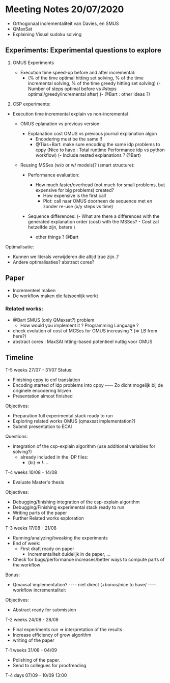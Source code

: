 # Meeting Notes 20/07/2020

- Orthogonaal incrementaliteit van Davies, en SMUS
- QMaxSat
- Explaining Visual sudoku solving

## Experiments: Experimental questions to explore

1. OMUS Experiments

	- Execution time  speed-up before and after incremental:
		- (% of the time optimal hitting set solving, % of the time incremental solving, % of the time greedy hitting set solving)
		(- Number of steps optimal before vs #steps optimal/greedy/incremental after)
		(- @Bart : other ideas ?)

2. CSP experiments:

 - Execution time incremental explain vs non-incremental

	- OMUS eplanation vs previous version:
		- Explanation cost OMUS vs previous journal explanation algon 
			- Encodering must be the same !! 
			- @Tias+Bart: make sure encoding the same idp problems to cppy
			(Nice to have : Total runtime Performance idp vs python workflow)
		(- Include nested explanations ? @Bart)

	- Reusing MSSes (w/o or w/ models)? (smart structure):
		- Performance evaluation: 
			- How much faster/overhead (not much for small problems, but expensive for big problems) created?
				- How expensive is the first call
				- Plot: call naar OMUS doorheen de sequence met en zonder re-use (x/y steps vs time)

		- Sequence differences: 
			(- What are there a differences with the generated explanation order (cost) with the MSSes?
				- Cost zal hetzelfde zijn, betere )
			- other things ? @Bart

Optimalisatie:

- Kunnen we literals verwijderen die altijd true zijn..?
- Andere optimalisaties? abstract cores? 

## Paper 

- Incrementeel maken
- De workflow maken die fatsoenlijk werkt

### Related works:

- @Bart SMUS (only QMaxsat?) problem
	- How would you implement it ? Programming Language ?
- check evolution of cost of MCSes for OMUS increasing ? (=> LB from here?)
- abstract cores : MaxSAt htting-based potentieel nuttig voor OMUS

## Timeline

T-5 weeks 27/07 - 31/07
Status:

- Finishing cppy to cnf translation
- Encoding started of idp problems into cppy
---- Zo dicht mogelijk bij de originele encodering blijven
- Presentation almost finished

Objectives:

- Preparation full experimental stack ready to run
- Exploring related works OMUS (qmaxsat implementation?)
- Submit presentation to ECAI

Questions:

- integration of the csp-explain algorithm (use additional variables for solving?)
  -  already included in the IDP files: 
     -  (bi) => !....

T-4 weeks 10/08 - 14/08

- Evaluate Master's thesis

Objectives:

- Debugging/finishing integration of the csp-explain algorithm
- Debugging/Finishing experimental stack ready to run
- Writing parts of the paper
- Further Related works exploration

T-3 weeks 17/08 - 21/08

- Running/analyzing/tweaking the experiments
- End of week:
	- First draft ready on paper
		- Incrementaliteit duidelijk in de paper, ...
- Check for bugs/performance increases/better ways to compute parts of the workflow

Bonus:

- Qmaxsat implementation?
---- niet direct (+bonus/nice to have/
---- workflow incrementaliteit

Objectives:

- Abstract ready for submission

T-2 weeks 24/08 - 28/08

- Final experiments run => interpretation of the results
- Increase efficiency of grow algorithm
- writing of the paper

T-1 weeks 31/08 - 04/09

- Polishing of the paper.
- Send to collegues for proofreading

T-4 days  07/09 - 10/09 13:00
